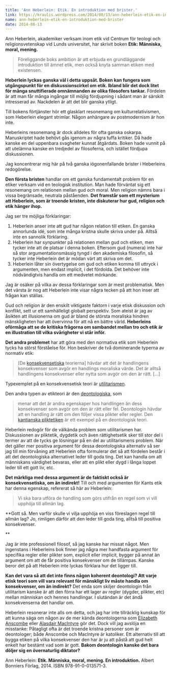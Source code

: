 ```yaml
---
title: 'Ann Heberlein: Etik. En introduktion med brister.'
link: https://kraulis.wordpress.com/2014/08/13/ann-heberlein-etik-en-introduktion-med-brister/
name: ann-heberlein-etik-en-introduktion-med-brister
date: 2014-08-13
---
```

Ann Heberlein, akademiker verksam inom etik vid Centrum för teologi och religionsvetenskap vid Lunds universitet, har skrivit boken **Etik: Människa, moral, mening.**

> Föreliggande boks ambition är att erbjuda en grundläggande introduktion till ämnet etik, men också knyta samman etiken med existensen.

**Heberlein lyckas ganska väl i detta uppsåt. Boken kan fungera som utgångspunkt för en diskussionscirkel om etik. Ibland blir det dock litet för många snuttifierade omnämnanden av olika filosofers tankar.** Fördelen är att man får många ingångar till möjlig fördjupning i sådant man är särskilt intresserad av. Nackdelen är att det blir ganska ytligt. 

Till bokens förtjänster hör ett glasklart resonemang om kulturrelativismen, som Heberlein elegant strimlar. Någon anhängare av postmodernism är hon inte.

Heberleins resonemang är dock alldeles för ofta ganska oskarpa. Manuskriptet hade behövt gås igenom av några tuffa kritiker. Då hade kanske en del uppenbara svagheter kunnat åtgärdats. Boken hade vunnit på att utelämna kanske en tredjedel av filosoferna, och istället fördjupa diskussionen.

Jag koncentrerar mig här på två ganska iögonenfallande brister i Heberleins redogörelse.



**Den första bristen** handlar om ett ganska fundamentalt problem för en etiker verksam vid en teologisk institution. Man hade förväntat sig ett resonemang om relationen mellan gud och moral. Men religion nämns bara i vissa begränsade, neutrala påståenden. **Det framstår som ett mysterium att Heberlein, som är troende kristen, inte diskuterar hur gud, religion och etik hänger ihop.**

Jag ser tre möjliga förklaringar:

1. Heberlein anser inte att gud har någon relation till etiken. En ganska annorlunda idé, som inte många kristna skulle skriva under på. Alltså inte en sannolik förklaring.
2. Heberlein har synpunkter på relationen mellan gud och etiken, men tycker inte att de platsar i denna boken. Eftersom gud (numera) inte har så stor argumentationsmässig tyngd i den akademiska filosofin, så tycker inte Heberlein det är mödan värt att skriva om det.
3. Heberlein låter sin övertygelse om gud och etiken komma till uttryck i argumenten, men endast implicit, i det fördolda. Det behöver inte nödvändigtvis handla om ett medvetet mörkande.

Jag är osäker på vilka av dessa förklaringar som är mest problematisk. Men det värsta är nog att Heberlein inte visar några tecken på att hon inser att frågan kan ställas.

Gud och religion är den enskilt viktigaste faktorn i varje etisk diskussion och konflikt, sett ur ett samhälleligt globalt perspektiv. Som ateist är jag av åsikten att illusionerna om gud är bland de största moraliska hindren mänskligheten har att övervinna för att nå en bättre värld. **Heberleins oförmåga att se de kritiska frågorna om sambandet mellan tro och etik är en illustration till vilka svårigheter vi står inför.**

**Det andra problemet** har att göra med den normativa etik som Heberlein tycks ha störst förståelse för. Hon beskriver de två dominerande typerna av normativ etik:

> [De [konsekvensetiska](http://en.wikipedia.org/wiki/Consequentialism) teorierna] hävdar att det är handlingens konsekvenser som avgör en handlings moraliska värde. Det är alltså handlingens konsekvenser eller nytta som avgör om den är rätt. [...]

Typexemplet på en konsekvensetisk teori är [utilitarismen](http://en.wikipedia.org/wiki/Utilitarianism).

Den andra typen av etikteori är den [deontologiska](http://en.wikipedia.org/wiki/Deontological_ethics), som

> menar att det är andra egenskaper hos handlingen än dess konsekvenser som avgör om den är rätt eller fel. Deontologin hävdar att en handling är rätt om den följer vissa plikter eller regler. Den [kantianska pliktetiken](http://en.wikipedia.org/wiki/Kantian_ethics) är ett exempel på en deontologisk teori.

Heberlein redogör för de välkända problem som utilitarismen har. Diskussionen av pliktetik, dygdetik och även rättighetsetik sker till stor del i termer av att de tycks ge lösningar på en del av utilitarismens problem. När det gäller mer positiva argument för dessa deontologiska alternativ så ser jag till min förvåning att Heberlein ofta formulerar det så att fördelen består i att det deontologiska alternativet leder till goda ting. Det kan handla om att människans värdighet bevaras, eller att en plikt eller dygd i långa loppet leder till ett gott liv, etc.

**Det märkliga med dessa argument är de faktiskt också är konsekvensetiska, om än indirekt!** Till och med argumenten för Kants etik har denna egenskap, refererat så här av Heberlein:

> Vi ska bara utföra de handling som görs utifrån en regel som vi vill upphöja till allmän lag.

**Gott så. Men varför skulle vi vilja upphöja en viss föreslagen regel till allmän lag? Jo, rimligen därför att den leder till goda ting, alltså till positiva konsekvenser.

**

Jag är inte professionell filosof, så jag kanske har missat något. Men ingenstans i Heberleins bok finner jag några mer handfasta argument för specifika regler eller plikter som, explicit eller implicit, bygger på annat än argument om att de får positiva konsekvenser om de tillämpas. Kanske beror det på att Heberlein inte lyckas förklara hur det ligger till.

**Kan det vara så att det inte finns någon koherent deontologi? Att varje etisk teori som vill vara relevant för mänskligt liv måste handla om konsekvenser, om än indirekt?** Det enda som skiljer deontologin från utilitarism kanske är att den förra har ett lager av regler (dygder, plikter, etc) mellan människan och hennes handlingar. I slutändan är det ändå konsekvenserna det handlar om.

Heberlein resonerar inte alls om detta, och jag har inte tillräcklig kunskap för att kunna säga om någon av de mer kända deontologerna som [Elizabeth Anscombe](http://en.wikipedia.org/wiki/G._E._M._Anscombe) eller [Alasdair MacIntyre](http://en.wikipedia.org/wiki/Alasdair_MacIntyre) gör det. Dock vill jag avslöja en misstanke: Påtagligt ofta är det troende kristna personer som är deontologer; både Anscombe och MacIntyre är katoliker. Ett alternativ till att bygga etiken på vilka konsekvenser den har är ju att påstå att gud helt enkelt har bestämt vad som är gott. **Bakom deontologin kanske det bara döljer sig en övernaturlig diktator?**

Ann Heberlein: **Etik. Människa, moral, mening. En introduktion.** Albert Bonniers Förlag, 2014. ISBN 978-91-0-013571-3.

